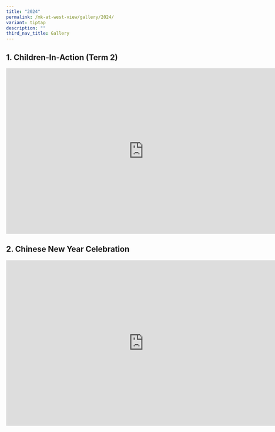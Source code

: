 ```yaml
---
title: "2024"
permalink: /mk-at-west-view/gallery/2024/
variant: tiptap
description: ""
third_nav_title: Gallery
---
```

<h2>1. Children-In-Action (Term 2)</h2>
<div class="iframe-wrapper">
<iframe height="450" width="748" allowfullscreen="true" frameborder="0" src="https://docs.google.com/presentation/d/e/2PACX-1vSpcurzWQA9GN4b9nF5Yo9ZiuwhVYy6v9k2Q-A1sEek5_wFxCLEhmRBis64tybKZiXX5IrSHkKt3YKN/embed?start=false&amp;loop=false&amp;delayms=3000"></iframe>
</div>
<h2>2. Chinese New Year Celebration</h2>
<div class="iframe-wrapper">
<iframe height="450" width="748" allowfullscreen="true" frameborder="0" src="https://docs.google.com/presentation/d/e/2PACX-1vTWbOIIjlpys1vCVEQ8CHQ_yqkmRv0q3191RWpkWPG2MzMb-goaVLCwPVvyozSHkewHJmWD-rXZaZhO/embed?start=false&amp;loop=false&amp;delayms=3000"></iframe>
</div>
<p></p>
<p></p>